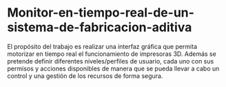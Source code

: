 # Monitor-en-tiempo-real-de-un-sistema-de-fabricacion-aditiva
El propósito del trabajo es realizar una interfaz gráfica que permita motorizar en tiempo real el funcionamiento de impresoras 3D. Además se pretende definir diferentes niveles/perfiles de usuario, cada uno con sus permisos y acciones disponibles de manera que se pueda llevar a cabo un control y una gestión de los recursos de forma segura.
